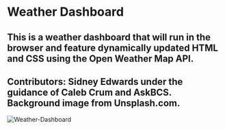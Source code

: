 # Weather Dashboard

## This is a weather dashboard that will run in the browser and feature dynamically updated HTML and CSS using the Open Weather Map API.

## Contributors: Sidney Edwards under the guidance of Caleb Crum and AskBCS. Background image from Unsplash.com.

![Weather-Dashboard](https://github.com/SidneyEdwards/Weather-App/assets/124628764/d3317c78-fdca-4ab6-920a-92e60d02b959)
